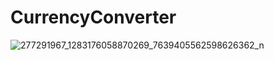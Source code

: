 # CurrencyConverter
![277291967_1283176058870269_7639405562598626362_n](https://user-images.githubusercontent.com/74197264/160393116-48bacc51-797e-414d-98d6-82277d3b92b7.jpg)

